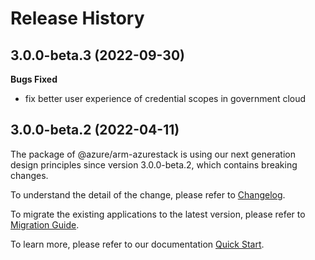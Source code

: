 # Release History

## 3.0.0-beta.3 (2022-09-30)

**Bugs Fixed**

  -  fix better user experience of credential scopes in government cloud

## 3.0.0-beta.2 (2022-04-11)

The package of @azure/arm-azurestack is using our next generation design principles since version 3.0.0-beta.2, which contains breaking changes.

To understand the detail of the change, please refer to [Changelog](https://aka.ms/js-track2-changelog).

To migrate the existing applications to the latest version, please refer to [Migration Guide](https://aka.ms/js-track2-migration-guide).

To learn more, please refer to our documentation [Quick Start](https://aka.ms/js-track2-quickstart).
